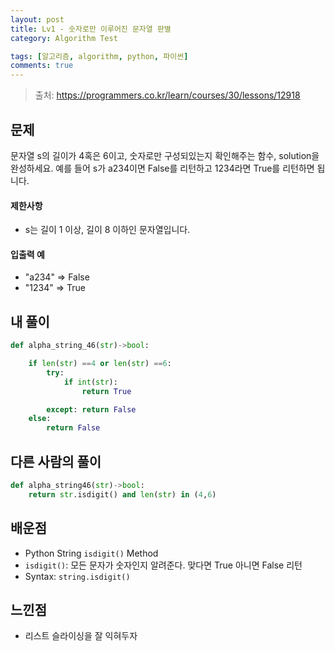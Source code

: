 ```yaml
---
layout: post
title: Lv1 - 숫자로만 이루어진 문자열 판별 
category: Algorithm Test

tags: [알고리즘, algorithm, python, 파이썬]
comments: true
---
```

> 출처: https://programmers.co.kr/learn/courses/30/lessons/12918

## 문제
문자열 s의 길이가 4혹은 6이고, 숫자로만 구성되있는지 확인해주는 함수, solution을 완성하세요.
예를 들어 s가 a234이면 False를 리턴하고 1234라면 True를 리턴하면 됩니다. 

#### 제한사항
- s는 길이 1 이상, 길이 8 이하인 문자열입니다.

#### 입출력 예
- "a234"  => False
- "1234"  => True

## 내 풀이
```python
def alpha_string_46(str)->bool:

    if len(str) ==4 or len(str) ==6:
        try:
            if int(str):
                return True

        except: return False
    else:
        return False
```

## 다른 사람의 풀이
```python
def alpha_string46(str)->bool:
    return str.isdigit() and len(str) in (4,6)
```

## 배운점
- Python String `isdigit()` Method
- `isdigit()`: 모든 문자가 숫자인지 알려준다. 맞다면 True 아니면 False 리턴
- Syntax: `string.isdigit()`


## 느낀점
- 리스트 슬라이싱을 잘 익혀두자